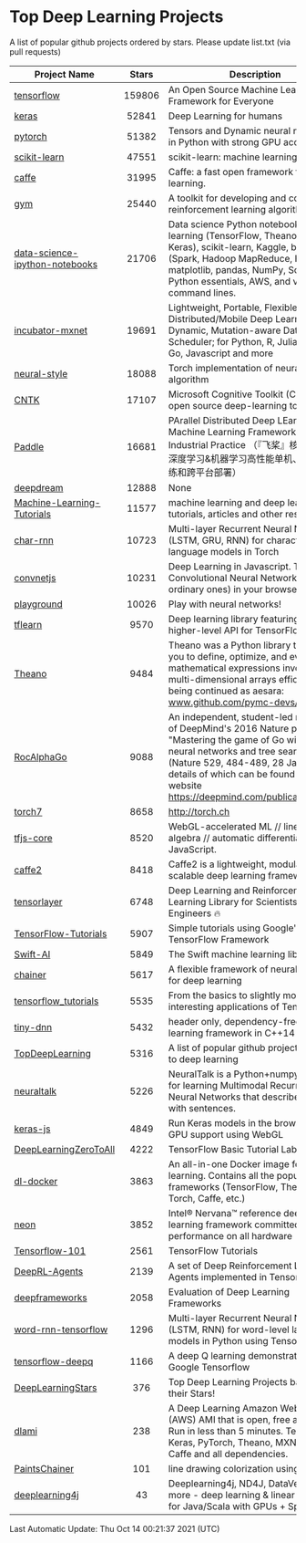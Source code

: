 # Top Deep Learning Projects
A list of popular github projects ordered by stars.
Please update list.txt (via pull requests)

|Project Name| Stars | Description |
| ---------- |:-----:| ----------- |
| [tensorflow](https://github.com/tensorflow/tensorflow) | 159806 | An Open Source Machine Learning Framework for Everyone |
| [keras](https://github.com/keras-team/keras) | 52841 | Deep Learning for humans |
| [pytorch](https://github.com/pytorch/pytorch) | 51382 | Tensors and Dynamic neural networks in Python with strong GPU acceleration |
| [scikit-learn](https://github.com/scikit-learn/scikit-learn) | 47551 | scikit-learn: machine learning in Python |
| [caffe](https://github.com/BVLC/caffe) | 31995 | Caffe: a fast open framework for deep learning. |
| [gym](https://github.com/openai/gym) | 25440 | A toolkit for developing and comparing reinforcement learning algorithms. |
| [data-science-ipython-notebooks](https://github.com/donnemartin/data-science-ipython-notebooks) | 21706 | Data science Python notebooks: Deep learning (TensorFlow, Theano, Caffe, Keras), scikit-learn, Kaggle, big data (Spark, Hadoop MapReduce, HDFS), matplotlib, pandas, NumPy, SciPy, Python essentials, AWS, and various command lines. |
| [incubator-mxnet](https://github.com/apache/incubator-mxnet) | 19691 | Lightweight, Portable, Flexible Distributed/Mobile Deep Learning with Dynamic, Mutation-aware Dataflow Dep Scheduler; for Python, R, Julia, Scala, Go, Javascript and more |
| [neural-style](https://github.com/jcjohnson/neural-style) | 18088 | Torch implementation of neural style algorithm |
| [CNTK](https://github.com/microsoft/CNTK) | 17107 | Microsoft Cognitive Toolkit (CNTK), an open source deep-learning toolkit |
| [Paddle](https://github.com/PaddlePaddle/Paddle) | 16681 | PArallel Distributed Deep LEarning: Machine Learning Framework from Industrial Practice （『飞桨』核心框架，深度学习&机器学习高性能单机、分布式训练和跨平台部署） |
| [deepdream](https://github.com/google/deepdream) | 12888 | None |
| [Machine-Learning-Tutorials](https://github.com/ujjwalkarn/Machine-Learning-Tutorials) | 11577 | machine learning and deep learning tutorials, articles and other resources  |
| [char-rnn](https://github.com/karpathy/char-rnn) | 10723 | Multi-layer Recurrent Neural Networks (LSTM, GRU, RNN) for character-level language models in Torch |
| [convnetjs](https://github.com/karpathy/convnetjs) | 10231 | Deep Learning in Javascript. Train Convolutional Neural Networks (or ordinary ones) in your browser. |
| [playground](https://github.com/tensorflow/playground) | 10026 | Play with neural networks! |
| [tflearn](https://github.com/tflearn/tflearn) | 9570 | Deep learning library featuring a higher-level API for TensorFlow. |
| [Theano](https://github.com/Theano/Theano) | 9484 | Theano was a Python library that allows you to define, optimize, and evaluate mathematical expressions involving multi-dimensional arrays efficiently. It is being continued as aesara: www.github.com/pymc-devs/aesara |
| [RocAlphaGo](https://github.com/Rochester-NRT/RocAlphaGo) | 9088 | An independent, student-led replication of DeepMind's 2016 Nature publication, "Mastering the game of Go with deep neural networks and tree search" (Nature 529, 484-489, 28 Jan 2016), details of which can be found on their website https://deepmind.com/publications.html. |
| [torch7](https://github.com/torch/torch7) | 8658 | http://torch.ch |
| [tfjs-core](https://github.com/tensorflow/tfjs-core) | 8520 | WebGL-accelerated ML // linear algebra // automatic differentiation for JavaScript. |
| [caffe2](https://github.com/facebookarchive/caffe2) | 8418 | Caffe2 is a lightweight, modular, and scalable deep learning framework. |
| [tensorlayer](https://github.com/tensorlayer/tensorlayer) | 6748 | Deep Learning and Reinforcement Learning Library for Scientists and Engineers 🔥 |
| [TensorFlow-Tutorials](https://github.com/nlintz/TensorFlow-Tutorials) | 5907 | Simple tutorials using Google's TensorFlow Framework |
| [Swift-AI](https://github.com/Swift-AI/Swift-AI) | 5849 | The Swift machine learning library. |
| [chainer](https://github.com/chainer/chainer) | 5617 | A flexible framework of neural networks for deep learning |
| [tensorflow_tutorials](https://github.com/pkmital/tensorflow_tutorials) | 5535 | From the basics to slightly more interesting applications of Tensorflow |
| [tiny-dnn](https://github.com/tiny-dnn/tiny-dnn) | 5432 | header only, dependency-free deep learning framework in C++14 |
| [TopDeepLearning](https://github.com/aymericdamien/TopDeepLearning) | 5316 | A list of popular github projects related to deep learning |
| [neuraltalk](https://github.com/karpathy/neuraltalk) | 5226 | NeuralTalk is a Python+numpy project for learning Multimodal Recurrent Neural Networks that describe images with sentences. |
| [keras-js](https://github.com/transcranial/keras-js) | 4849 | Run Keras models in the browser, with GPU support using WebGL |
| [DeepLearningZeroToAll](https://github.com/hunkim/DeepLearningZeroToAll) | 4222 | TensorFlow Basic Tutorial Labs |
| [dl-docker](https://github.com/floydhub/dl-docker) | 3863 | An all-in-one Docker image for deep learning. Contains all the popular DL frameworks (TensorFlow, Theano, Torch, Caffe, etc.) |
| [neon](https://github.com/NervanaSystems/neon) | 3852 | Intel® Nervana™ reference deep learning framework committed to best performance on all hardware |
| [Tensorflow-101](https://github.com/sjchoi86/Tensorflow-101) | 2561 | TensorFlow Tutorials |
| [DeepRL-Agents](https://github.com/awjuliani/DeepRL-Agents) | 2139 | A set of Deep Reinforcement Learning Agents implemented in Tensorflow. |
| [deepframeworks](https://github.com/zer0n/deepframeworks) | 2058 | Evaluation of Deep Learning Frameworks |
| [word-rnn-tensorflow](https://github.com/hunkim/word-rnn-tensorflow) | 1296 | Multi-layer Recurrent Neural Networks (LSTM, RNN) for word-level language models in Python using TensorFlow. |
| [tensorflow-deepq](https://github.com/siemanko/tensorflow-deepq) | 1166 | A deep Q learning demonstration using Google Tensorflow |
| [DeepLearningStars](https://github.com/hunkim/DeepLearningStars) | 376 | Top Deep Learning Projects based on their Stars! |
| [dlami](https://github.com/ritchieng/dlami) | 238 | A Deep Learning Amazon Web Service (AWS) AMI that is open, free and works. Run in less than 5 minutes. TensorFlow, Keras, PyTorch, Theano, MXNet, CNTK, Caffe and all dependencies. |
| [PaintsChainer](https://github.com/taizan/PaintsChainer) | 101 | line drawing colorization using chainer |
| [deeplearning4j](https://github.com/deeplearning4j/deeplearning4j) | 43 | Deeplearning4j, ND4J, DataVec and more - deep learning & linear algebra for Java/Scala with GPUs + Spark |

Last Automatic Update: Thu Oct 14 00:21:37 2021 (UTC)
